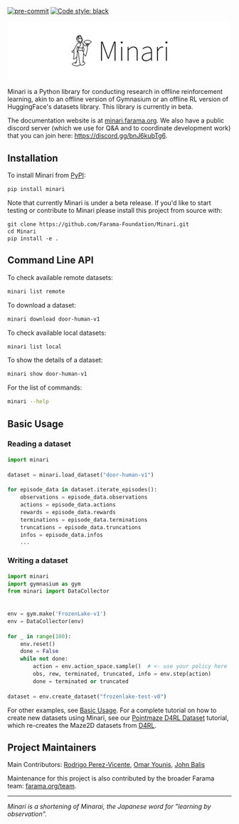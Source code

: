 [![pre-commit](https://img.shields.io/badge/pre--commit-enabled-brightgreen?logo=pre-commit&logoColor=white)](https://pre-commit.com/) [![Code style: black](https://img.shields.io/badge/code%20style-black-000000.svg)](https://github.com/psf/black)


<p align="center">
    <img src="minari-text.png" width="500px"/>
</p>

Minari is a Python library for conducting research in offline reinforcement learning, akin to an offline version of Gymnasium or an offline RL version of HuggingFace's datasets library. This library is currently in beta.

The documentation website is at [minari.farama.org](https://minari.farama.org/main/). We also have a public discord server (which we use for Q&A and to coordinate development work) that you can join here: https://discord.gg/bnJ6kubTg6.


## Installation
To install Minari from [PyPI](https://pypi.org/project/minari/):
```bash
pip install minari
```

Note that currently Minari is under a beta release. If you'd like to start testing or contribute to Minari please install this project from source with:

```
git clone https://github.com/Farama-Foundation/Minari.git
cd Minari
pip install -e .
```

## Command Line API

To check available remote datasets:

```bash
minari list remote
```

To download a dataset:

```bash
minari download door-human-v1
```

To check available local datasets:

```bash
minari list local
```
To show the details of a dataset:

```bash
minari show door-human-v1
```

For the list of commands:
```bash
minari --help
```

## Basic Usage

### Reading a dataset

```python
import minari

dataset = minari.load_dataset("door-human-v1")

for episode_data in dataset.iterate_episodes():
    observations = episode_data.observations
    actions = episode_data.actions
    rewards = episode_data.rewards
    terminations = episode_data.terminations
    truncations = episode_data.truncations
    infos = episode_data.infos
    ...
```

### Writing a dataset

```python
import minari
import gymnasium as gym
from minari import DataCollector


env = gym.make('FrozenLake-v1')
env = DataCollector(env)

for _ in range(100):
    env.reset()
    done = False
    while not done:
        action = env.action_space.sample()  # <- use your policy here
        obs, rew, terminated, truncated, info = env.step(action)
        done = terminated or truncated

dataset = env.create_dataset("frozenlake-test-v0")
```

For other examples, see [Basic Usage](https://minari.farama.org/main/content/basic_usage/). For a complete tutorial on how to create new datasets using Minari, see our [Pointmaze D4RL Dataset](https://minari.farama.org/main/tutorials/dataset_creation/point_maze_dataset/) tutorial, which re-creates the Maze2D datasets from [D4RL](https://github.com/Farama-Foundation/D4RL).

## Project Maintainers
Main Contributors: [Rodrigo Perez-Vicente](https://github.com/rodrigodelazcano), [Omar Younis](https://github.com/younik), [John Balis](https://github.com/balisujohn)

Maintenance for this project is also contributed by the broader Farama team: [farama.org/team](https://farama.org/team).

___

_Minari is a shortening of Minarai, the Japanese word for "learning by observation"._
